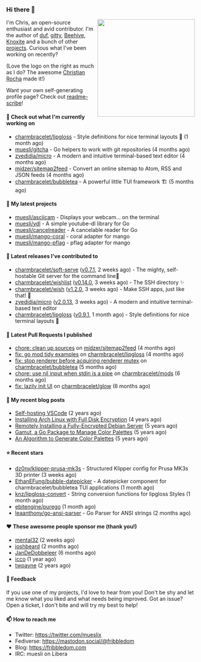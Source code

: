 ### Hi there 👋

<img align="right" src="https://raw.githubusercontent.com/muesli/muesli/master/assets/termenv.png" width="260">

I'm Chris, an open-source enthusiast and avid contributor. I'm the author of [duf](https://github.com/muesli/duf),
[gitty](https://github.com/muesli/gitty), [Beehive](https://github.com/muesli/beehive), [Knoxite](https://github.com/knoxite/knoxite)
 and a bunch of other [projects](https://fribbledom.com/projects/). Curious what I've been working on recently?

(Love the logo on the right as much as I do? The awesome [Christian Rocha](https://github.com/meowgorithm/) made it!)

Want your own self-generating profile page? Check out [readme-scribe](https://github.com/muesli/readme-scribe)!

#### 👷 Check out what I'm currently working on

- [charmbracelet/lipgloss](https://github.com/charmbracelet/lipgloss) - Style definitions for nice terminal layouts 👄 (1 month ago)
- [muesli/gitcha](https://github.com/muesli/gitcha) - Go helpers to work with git repositories (4 months ago)
- [zyedidia/micro](https://github.com/zyedidia/micro) - A modern and intuitive terminal-based text editor (4 months ago)
- [midzer/sitemap2feed](https://github.com/midzer/sitemap2feed) - Convert an online sitemap to Atom, RSS and JSON feeds (4 months ago)
- [charmbracelet/bubbletea](https://github.com/charmbracelet/bubbletea) - A powerful little TUI framework 🏗 (5 months ago)

#### 🌱 My latest projects

- [muesli/asciicam](https://github.com/muesli/asciicam) - Displays your webcam... on the terminal
- [muesli/ydl](https://github.com/muesli/ydl) - A simple youtube-dl library for Go
- [muesli/cancelreader](https://github.com/muesli/cancelreader) - A cancelable reader for Go
- [muesli/mango-coral](https://github.com/muesli/mango-coral) - coral adapter for mango
- [muesli/mango-pflag](https://github.com/muesli/mango-pflag) - pflag adapter for mango

#### 🔭 Latest releases I've contributed to

- [charmbracelet/soft-serve](https://github.com/charmbracelet/soft-serve) ([v0.7.1](https://github.com/charmbracelet/soft-serve/releases/tag/v0.7.1), 2 weeks ago) - The mighty, self-hostable Git server for the command line🍦
- [charmbracelet/wishlist](https://github.com/charmbracelet/wishlist) ([v0.14.0](https://github.com/charmbracelet/wishlist/releases/tag/v0.14.0), 3 weeks ago) - The SSH directory ✨
- [charmbracelet/wish](https://github.com/charmbracelet/wish) ([v1.2.0](https://github.com/charmbracelet/wish/releases/tag/v1.2.0), 3 weeks ago) - Make SSH apps, just like that! 💫
- [zyedidia/micro](https://github.com/zyedidia/micro) ([v2.0.13](https://github.com/zyedidia/micro/releases/tag/v2.0.13), 3 weeks ago) - A modern and intuitive terminal-based text editor
- [charmbracelet/lipgloss](https://github.com/charmbracelet/lipgloss) ([v0.9.1](https://github.com/charmbracelet/lipgloss/releases/tag/v0.9.1), 1 month ago) - Style definitions for nice terminal layouts 👄

#### 🔨 Latest Pull Requests I published

- [chore: clean up sources](https://github.com/midzer/sitemap2feed/pull/4) on [midzer/sitemap2feed](https://github.com/midzer/sitemap2feed) (4 months ago)
- [fix: go mod tidy examples](https://github.com/charmbracelet/lipgloss/pull/203) on [charmbracelet/lipgloss](https://github.com/charmbracelet/lipgloss) (4 months ago)
- [fix: stop renderer before acquiring renderer mutex](https://github.com/charmbracelet/bubbletea/pull/757) on [charmbracelet/bubbletea](https://github.com/charmbracelet/bubbletea) (5 months ago)
- [chore: use nil input when stdin is a pipe](https://github.com/charmbracelet/mods/pull/38) on [charmbracelet/mods](https://github.com/charmbracelet/mods) (6 months ago)
- [fix: lazily init UI](https://github.com/charmbracelet/glow/pull/494) on [charmbracelet/glow](https://github.com/charmbracelet/glow) (6 months ago)

#### 📜 My recent blog posts

- [Self-hosting VSCode](https://fribbledom.com/posts/selfhosting-vscode/) (2 years ago)
- [Installing Arch Linux with Full Disk Encryption](https://fribbledom.com/posts/encrypted-arch-install/) (4 years ago)
- [Remotely Installing a Fully-Encrypted Debian Server](https://fribbledom.com/posts/encrypted-remote-debian-install/) (5 years ago)
- [Gamut, a Go Package to Manage Color Palettes](https://fribbledom.com/posts/gamut-package-to-handle-color-palettes/) (5 years ago)
- [An Algorithm to Generate Color Palettes](https://fribbledom.com/posts/an-algorithm-to-generate-color-palettes/) (5 years ago)

#### ⭐ Recent stars

- [dz0ny/klipper-prusa-mk3s](https://github.com/dz0ny/klipper-prusa-mk3s) - Structured Klipper config for Prusa MK3s 3D printer (3 weeks ago)
- [EthanEFung/bubble-datepicker](https://github.com/EthanEFung/bubble-datepicker) - A datepicker component for charmbracelet/bubbletea TUI applications (1 month ago)
- [knz/lipgloss-convert](https://github.com/knz/lipgloss-convert) - String conversion functions for lipgloss Styles (1 month ago)
- [ebitengine/purego](https://github.com/ebitengine/purego) (1 month ago)
- [leaanthony/go-ansi-parser](https://github.com/leaanthony/go-ansi-parser) - Go Parser for ANSI strings (2 months ago)

#### ❤️ These awesome people sponsor me (thank you!)

- [mental32](https://github.com/mental32) (2 weeks ago)
- [joshbeard](https://github.com/joshbeard) (2 months ago)
- [JanDeDobbeleer](https://github.com/JanDeDobbeleer) (6 months ago)
- [icco](https://github.com/icco) (1 year ago)
- [twpayne](https://github.com/twpayne) (2 years ago)

#### 💬 Feedback

If you use one of my projects, I'd love to hear from you! Don't be shy and let me know what you liked
and what needs being improved. Got an issue? Open a ticket, I don't bite and will try my best to help!

#### 📫 How to reach me

- Twitter: https://twitter.com/mueslix
- Fediverse: https://mastodon.social/@fribbledom
- Blog: https://fribbledom.com
- IRC: muesli on Libera
